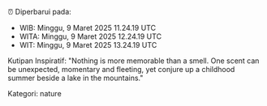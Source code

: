 ⏰ Diperbarui pada:
- WIB: Minggu, 9 Maret 2025 11.24.19 UTC
- WITA: Minggu, 9 Maret 2025 12.24.19 UTC
- WIT: Minggu, 9 Maret 2025 13.24.19 UTC

Kutipan Inspiratif:
"Nothing is more memorable than a smell. One scent can be unexpected, momentary and fleeting, yet conjure up a childhood summer beside a lake in the mountains."


Kategori: nature

